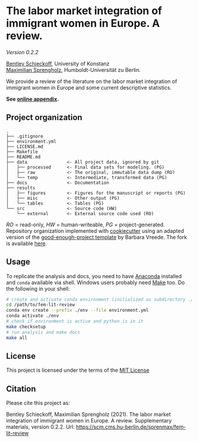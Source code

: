 # The labor market integration of immigrant women in Europe. A review.

_Version 0.2.2_

[Bentley Schieckoff](mailto:bentley.schieckoff@uni-konstanz.de), University of Konstanz <br />
[Maximilian Sprengholz](mailto:maximilian.sprengholz@hu-berlin.de), Humboldt-Universität zu Berlin.

We provide a review of the literature on the labor market integration of immigrant women in Europe and some current descriptive statistics.

__See [online appendix](http://pages.cms.hu-berlin.de/sprenmax/fem-lit-review/).__


## Project organization

```
.
├── .gitignore
├── environment.yml
├── LICENSE.md
├── Makefile
├── README.md
├── data               <- All project data, ignored by git
│   ├── processed      <- Final data sets for modeling. (PG)
│   ├── raw            <- The original, immutable data dump (RO)
│   └── temp           <- Intermediate, transformed data (PG)
├── docs               <- Documentation
├── results
│   ├── figures        <- Figures for the manuscript or reports (PG)
│   ├── misc           <- Other output (PG)
│   └── tables         <- Tables (PG)
└── src                <- Source code (HW)
    └── external       <- External source code used (RO)

```
*RO* = read-only, *HW* = human-writeable, *PG* = project-generated. Repository organization implemented with [cookiecutter](https://github.com/cookiecutter/cookiecutter) using an adapted version of the [good-enough-project template](https://github.com/bvreede/good-enough-project) by Barbara Vreede. The fork is available [here](https://github.com/maximilian-sprengholz/good-enough-project).

## Usage

To replicate the analysis and docs, you need to have [Anaconda](https://www.anaconda.com/products/individual) installed and `conda` available via shell. Windows users probably need [Make](https://www.gnu.org/software/make/) too. Do the following in your shell:

```bash
# create and activate conda environment (initialized as subdirectory ./env)
cd /path/to/fem-lit-review
conda env create --prefix ./env --file environment.yml
conda activate ./env
# check if environment is active and python is in it
make checksetup
# run analysis and make docs
make all
```

## License

This project is licensed under the terms of the [MIT License](/LICENSE.md)

## Citation

Please cite this project as:

Bentley Schieckoff, Maximilian Sprengholz (2021). The labor market integration of
immigrant women in Europe. A review. Supplementary materials, version 0.2.2. Url: https://scm.cms.hu-berlin.de/sprenmax/fem-lit-review
